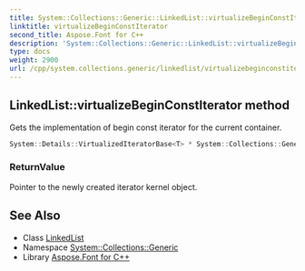 ```yaml
---
title: System::Collections::Generic::LinkedList::virtualizeBeginConstIterator method
linktitle: virtualizeBeginConstIterator
second_title: Aspose.Font for C++
description: 'System::Collections::Generic::LinkedList::virtualizeBeginConstIterator method. Gets the implementation of begin const iterator for the current container in C++.'
type: docs
weight: 2900
url: /cpp/system.collections.generic/linkedlist/virtualizebeginconstiterator/
---
```

## LinkedList::virtualizeBeginConstIterator method


Gets the implementation of begin const iterator for the current container.

```cpp
System::Details::VirtualizedIteratorBase<T> * System::Collections::Generic::LinkedList<T>::virtualizeBeginConstIterator() const override
```


### ReturnValue

Pointer to the newly created iterator kernel object.

## See Also

* Class [LinkedList](../)
* Namespace [System::Collections::Generic](../../)
* Library [Aspose.Font for C++](../../../)
